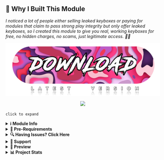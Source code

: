 ## **🚀 Why I Built This Module**  
*I noticed a lot of people either selling leaked keyboxes or paying for modules that claim to pass strong play integrity but only offer leaked keyboxes, so I created this module to give you real, working keyboxes for free, no hidden charges, no scams, just legitimate access. 🚫🔑*

<a href="https://t.me/MeowRedirect/201" target="_blank">
  <img src="DUMP/download.png" alt="Meow" />
</a>
                  
</a>
<p align="center">  
        <img src="https://raw.githubusercontent.com/catppuccin/catppuccin/main/assets/footers/gray0_ctp_on_line.svg?sanitize=true" />
</p>

`click to expand`
<details>
<summary><strong>ℹ️ Module Info</strong></summary>

> **This module offers the following features:**  

- ✅ Updates `keybox.xml`  
- 🗽 Updates `target.txt` as per your TEE status  
- 🥷 Switch Shamiko modes (via module toggle)  
- 🛠️ Adds all custom ROM detection packages in the **SusFS path**  
- ⛔ Disables EU injector by default  
- ⛔ Disables Pixel ROM spoofing  
- 🔐 Spoofs encryption status  
- 🎭 Hides LSPosed logs  
- 🔑 Spoofs ROM release key  
- ⚙️ Updates SusFS config  
- 😋 Spoofs SE Linux status  
- 🕵️ Detects abnormal activity to help debug issues
- 🎨 More feature are there, check [WebUI](https://raw.githubusercontent.com/MeowDump/Integrity-Box/main/DUMP/9.jpg)

</details>

<details>
<summary><strong>🗽 Pre-Requirements</strong></summary>

> Please make sure you have the following **modules installed** before using this:

- [**Play Integrity Fix**](https://github.com/chiteroman/PlayIntegrityFix/releases) or [**Play Integrity Fork**](https://github.com/osm0sis/PlayIntegrityFork/releases)
- [**Tricky Store**](https://github.com/5ec1cff/TrickyStore/releases)

</details>


<details>
<summary><strong>🔍 Having Issues? Click Here</strong></summary>

- Unable to grant root access to apps? `Disable` the IntegrityBox module, it will switch shamiko to `blacklist mode` and unhide the root
- Facing Bootloop? delete `/data/adb/shamiko/whitelist` file using adb / custom recovery
- Facing Bootloop? `disable`[Enable log watchlog](https://raw.githubusercontent.com/MeowDump/Integrity-Box/main/DUMP/lsposed.png)`toggle` from lsposed settings
- [Shamiko](https://t.me/LSPosed/292) does not work with magisk delta (kitsune mask)
- [Shamiko](https://t.me/LSPosed/292) only works with [Zygisk Next](https://github.com/Dr-TSNG/ZygiskNext/releases)
- Hide root properly if play integrity isn't passing for you. If you are suing a custom rom, make sure you have disabled inbuilt gms spoofing. How to disable it? Well it depends on what rom you're using. Join your rom help group & ask `how to disable it` there.
- Switch to [Magisk Alpha](https://t.me/magiskalpha/683) if you're having integrity issue with official magisk.
</details>
<details>
<summary><strong>🔗 Support</strong></summary>

[![Support Group](https://ziadoua.github.io/m3-Markdown-Badges/badges/Telegram/telegram1.svg "Join our Telegram Group")](https://t.me/+NCWzd1G--UNmNDY1)  
[![PayPal Donate](https://ziadoua.github.io/m3-Markdown-Badges/badges/PayPal/paypal1.svg "Donate via PayPal")](https://paypal.me/TempMeow)

</details>


<details>
<summary><strong>🎨 Preview</strong></summary>

1. ![](https://raw.githubusercontent.com/MeowDump/Integrity-Box/main/DUMP/1.png)  
2. ![](https://raw.githubusercontent.com/MeowDump/Integrity-Box/main/DUMP/2.png)  
3. ![](https://raw.githubusercontent.com/MeowDump/Integrity-Box/main/DUMP/3.png)  
4. ![](https://raw.githubusercontent.com/MeowDump/Integrity-Box/main/DUMP/4.png)  
5. ![](https://raw.githubusercontent.com/MeowDump/Integrity-Box/main/DUMP/5.gif)  
6. ![](https://raw.githubusercontent.com/MeowDump/Integrity-Box/main/DUMP/6.gif)  
7. ![](https://raw.githubusercontent.com/MeowDump/Integrity-Box/main/DUMP/7.gif)  
8. ![](https://raw.githubusercontent.com/MeowDump/Integrity-Box/main/DUMP/8.png)  
9. ![](https://raw.githubusercontent.com/MeowDump/Integrity-Box/main/DUMP/9.jpg)  
10. ![](https://raw.githubusercontent.com/MeowDump/Integrity-Box/main/DUMP/10.png)

</details>


<details>
<summary><strong>📊 Project Stats</strong></summary>

[![GitHub Stars](https://m3-markdown-badges.vercel.app/stars/7/1/MeowDump/Integrity-Box)](https://github.com/MeowDump/Integrity-Box/stargazers)  
[![GitHub Issues](https://m3-markdown-badges.vercel.app/issues/1/1/MeowDump/Integrity-Box)](https://github.com/MeowDump/Integrity-Box/issues)  
[![GitHub Release](https://ziadoua.github.io/m3-Markdown-Badges/badges/Github/github3.svg)](https://github.com/MeowDump/Integrity-Box/releases)

</details>

